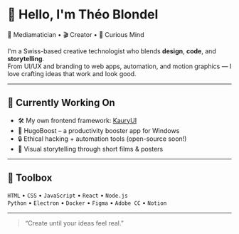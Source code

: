 # 👋 Hello, I'm Théo Blondel

🎨 Mediamatician • 🎬 Creator • 🧠 Curious Mind

I'm a Swiss-based creative technologist who blends **design**, **code**, and **storytelling**.  
From UI/UX and branding to web apps, automation, and motion graphics — I love crafting ideas that work and look good.

---

## 🔧 Currently Working On

- 🛠 My own frontend framework: [KauryUI](https://kauryui.org)
- 🚀 HugoBoost – a productivity booster app for Windows
- 🔒 Ethical hacking + automation tools (open-source soon!)
- 🎥 Visual storytelling through short films & posters

---

## 🧰 Toolbox

`HTML` • `CSS` • `JavaScript` • `React` • `Node.js`  
`Python` • `Electron` • `Docker` • `Figma` • `Adobe CC` • `Notion`

---

> “Create until your ideas feel real.”  
